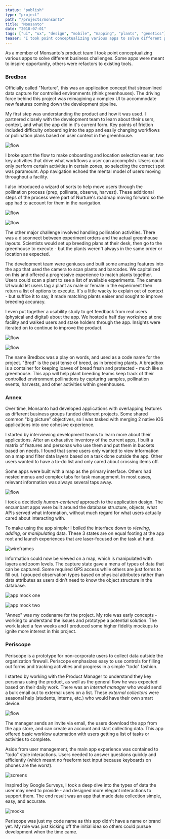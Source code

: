 ```yaml
---
status: "publish"
type: "project"
path: "/projects/monsanto"
title: "Monsanto"
date: "2018-07-01"
tags: ["ui", "ux", "design", "mobile", "mapping", "plants", "genetics"]
teaser: "I took point conceptualizing various apps to solve different planning, breeding, and harvesting challenges for an agro-chemical company."
---
```


As a member of Monsanto's product team I took point conceptualizing various apps to solve different business challenges.  Some apps were meant to inspire opportunity, others were refactors to existing tools.

### Bredbox

Officially called "Nurture", this was an application concept that streamlined data capture for controlled environments (think greenhouses). The driving force behind this project was reimagining a complex UI to accommodate new features coming down the development pipeline.

My first step was understanding the product and how it was used.  I partnered closely with the development team to learn about their users, context, and what the app did in it's current form.  Key points of friction included difficulty onboarding into the app and easily changing workflows or pollination plans based on user context in the greenhouse.

![flow](/monsanto/b-0.png)

I broke apart the flow to make onboarding and location selection easier, two key activities that drive what workflows a user can accomplish.  Users could only perform certain activities in certain zones, so selecting the correct spot was paramount.  App navigation echoed the mental model of users moving throughout a facility.

I also introduced a wizard of sorts to help move users through the pollination process (prep, pollinate, observe, harvest).  These additional steps of the process were part of Nurture's roadmap moving forward so the app had to account for them in the navigation.

![flow](/monsanto/b-1.png)

![flow](/monsanto/b-2.png)

The other major challenge involved handling pollination activities.  There was a disconnect between experiment orders and the actual greenhouse layouts.  Scientists would set up breeding plans at their desk, then go to the greenhouse to execute - but the plants weren't always in the same order or location as expected.

The development team were geniuses and built some amazing features into the app that used the camera to scan plants and barcodes.  We capitalized on this and offered a progressive experience to match plants together.  Users could scan a plant to see a list of available experiments.  The camera UI would let users tag a plant as male or female in the experiment then return a list of options to execute.  It's a little wacky to explain out of context - but suffice it to say, it made matching plants eaiser and sought to improve breeding accuracy.

I even put together a usability study to get feedback from real users (physical and digital) about the app.  We hosted a half day workshop at one facility and walked users and stake holders through the app.  Insights were iterated on to continue to improve the product.

![flow](/monsanto/b-4.jpg)

![flow](/monsanto/b-3.jpg)

The name Bredbox was a play on words, and used as a code name for the project.  "Bred" is the past tense of breed, as in breeding plants. A breadbox is a container for keeping loaves of bread fresh and protected - much like a greenhouse. This app will help plant breeding teams keep track of their controlled environment pollinations by capturing samples, pollination events, harvests, and other activities within greenhouses.

### Annex

Over time, Monsanto had developed applications with overlapping features as different business groups funded different projects.  Some shared common "big picture" objectives, so I was tasked with merging 2 native iOS applications into one cohesive experience.

I started by interviewing development teams to learn more about their applications.  After an exhaustive inventory of the current apps, I built a matrix of features and personas who use them and put them in buckets based on needs. I found that some users only wanted to view information on a map and filter data layers based on a task done outside the app. Other users wanted to have a to-do list and only cared about crossing items off.

Some apps were built with a map as the primary interface.  Others had nested menus and complex tabs for task management.  In most cases, relevant information was always several taps away.

![flow](/monsanto/a-0.jpg)

I took a decidedly *human-centered* approach to the application design.  The encumbant apps were built around the database structure, objects, what APIs served what information, without much regard for what users actually cared about interacting with.

To make using the app simpler I boiled the interface down to *viewing*, *adding*, or *manipulating* data.  These 3 states are on equal footing at the app root and launch experiences that are laser-focused on the task at hand.

![wireframes](/monsanto/a-1.jpg)

Information could now be viewed on a map, which is manipulated with layers and zoom levels.  The capture state gave a menu of types of data that can be captured.  Some required GPS access while others are just forms to fill out. I grouped observation types based on physical attributes rather than data attributes as users didn't need to know the object structure in the database.

![app mock one](/monsanto/a-2.jpg)

![app mock two](/monsanto/a-3.jpg)

"Annex" was my codename for the project.  My role was early concepts - working to understand the issues and prototype a potential solution.  The work lasted a few weeks and I produced some higher fidelity mockups to ignite more interest in this project.

### Periscope

Periscope is a prototype for non-corporate users to collect data outside the organization firewall.  Periscope emphasizes easy to use controls for filling out forms and tracking activities and progress in a simple "todo" fashion.

I started by working with the Product Manager to understand they key personas using the product, as well as the general flow he was expected based on their daily work.  There was an *internal manager* who would send a bulk email out to external users on a list.  These *external collectors* were seasonal help (students, interns, etc.) who would have their own smart device.

![flow](/monsanto/p-0.jpg)

The manager sends an invite via email, the users download the app from the app store, and can create an account and start collecting data.  This app offered basic worklow automation with users getting a list of tasks or activities to complete.

Aside from user management, the main app experience was contained to "todo" style interactions.  Users needed to answer questions quickly and efficiently (which meant no freeform text input because keyboards on phones are the worst).

![screens](/monsanto/p-1.png)

Inspired by Google Surveys, I took a deep dive into the types of data the user may need to provide - and designed more elegant interactions to support them.  The end result was an app that made data collection simple, easy, and accurate.

![mocks](/monsanto/p-2.png)

Periscope was just my code name as this app didn't have a name or brand yet.  My role was just kicking off the initial idea so others could pursue development when the time came.